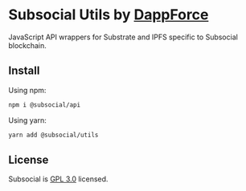 # Subsocial Utils by [DappForce](https://github.com/dappforce)

JavaScript API wrappers for Substrate and IPFS specific to Subsocial blockchain.

## Install

Using npm:

```bash
npm i @subsocial/api
```

Using yarn:

```bash
yarn add @subsocial/utils
```

## License

Subsocial is [GPL 3.0](./LICENSE) licensed.
